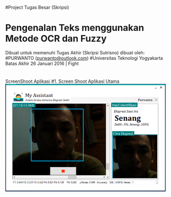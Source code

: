 #Project Tugas Besar (Skripsi)
# Pengenalan Teks menggunakan Metode OCR dan Fuzzy
Dibuat untuk memenuhi Tugas Akhir (Skripsi Sutrisno)
dibuat oleh:
#PURWANTO
(purwanto@outlook.com)
#Universitas Teknologi Yogyakarta
Batas Akhir 26 Januari 2016 | Fight
#
#
 ScreenShoot Aplikasi
#1. Screen Shoot Aplikasi Utama
![alt tag](https://github.com/PurwantoGZ/FinalExam/blob/master/ScreenShoot1.png)

